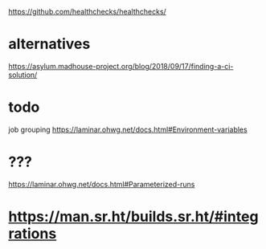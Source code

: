 https://github.com/healthchecks/healthchecks/

# alternatives
https://asylum.madhouse-project.org/blog/2018/09/17/finding-a-ci-solution/

# todo
job grouping
https://laminar.ohwg.net/docs.html#Environment-variables

# ???
https://laminar.ohwg.net/docs.html#Parameterized-runs

# https://man.sr.ht/builds.sr.ht/#integrations
